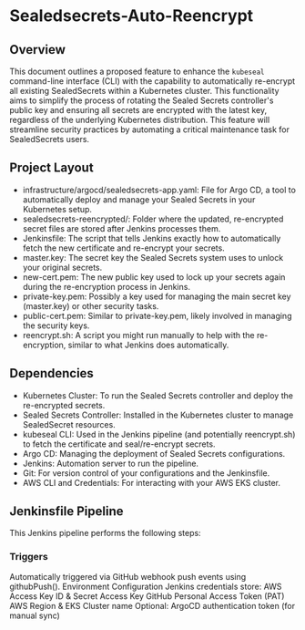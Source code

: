 # Sealedsecrets-Auto-Reencrypt

## Overview
  This document outlines a proposed feature to enhance the `kubeseal` command-line interface (CLI) with the capability to automatically re-encrypt all existing SealedSecrets within   a Kubernetes cluster. This functionality aims to simplify the process of rotating the Sealed Secrets controller's public key and ensuring all secrets are encrypted with the         latest key, regardless of the underlying Kubernetes distribution. This feature will streamline security practices by automating a critical maintenance task for 
  SealedSecrets users.

## Project Layout
  - infrastructure/argocd/sealedsecrets-app.yaml: File for Argo CD, a tool to automatically deploy and manage your Sealed Secrets in your Kubernetes setup.
  - sealedsecrets-reencrypted/: Folder where the updated, re-encrypted secret files are stored after Jenkins processes them.
  - Jenkinsfile: The script that tells Jenkins exactly how to automatically fetch the new certificate and re-encrypt your secrets.
  - master.key: The secret key the Sealed Secrets system uses to unlock your original secrets.
  - new-cert.pem: The new public key used to lock up your secrets again during the re-encryption process in Jenkins.
  - private-key.pem: Possibly a key used for managing the main secret key (master.key) or other security tasks.
  - public-cert.pem: Similar to private-key.pem, likely involved in managing the security keys.
  - reencrypt.sh: A script you might run manually to help with the re-encryption, similar to what Jenkins does automatically.

## Dependencies
  - Kubernetes Cluster: To run the Sealed Secrets controller and deploy the re-encrypted secrets.
  - Sealed Secrets Controller: Installed in the Kubernetes cluster to manage SealedSecret resources.
  - kubeseal CLI: Used in the Jenkins pipeline (and potentially reencrypt.sh) to fetch the certificate and seal/re-encrypt secrets.
  - Argo CD: Managing the deployment of Sealed Secrets configurations.
  - Jenkins: Automation server to run the pipeline.
  - Git: For version control of your configurations and the Jenkinsfile.
  - AWS CLI and Credentials: For interacting with your AWS EKS cluster.

## Jenkinsfile Pipeline
  This Jenkins pipeline performs the following steps:

  ### Triggers
  Automatically triggered via GitHub webhook push events using githubPush().
  Environment Configuration
  Jenkins credentials store:
  AWS Access Key ID & Secret Access Key
  GitHub Personal Access Token (PAT)
  AWS Region & EKS Cluster name
  Optional: ArgoCD authentication token (for manual sync)
